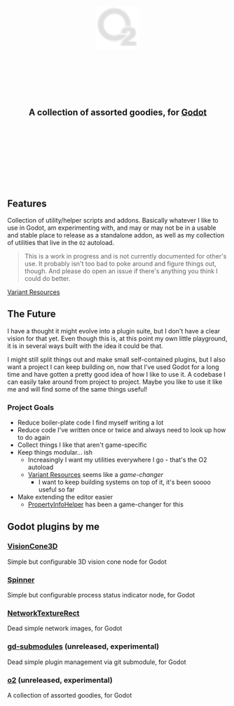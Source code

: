 <div align="center">
	<br/>
	<br/>
	<img src="https://raw.githubusercontent.com/Tattomoosa/o2/refs/heads/main/addons/o2/assets/icons/o2.svg" width="100"/>
	<br/>
	<h1>
		<br/>
		<br/>
		<sub>
		<sub>
		A collection of assorted goodies, for <a href="https://godotengine.org/">Godot</a>
		</sub>
		</sub>
		</sub>
		<br/>
		<br/>
		<br/>
	</h1>
	<br/>
	<br/>
	<!-- <img src="https://raw.githubusercontent.com/Tattomoosa/gd-submodules/refs/heads/main/media/image.png" height="400"> -->
	<!-- <img src="./readme_images/stress_test.png" height="140"> -->
	<!-- <img src="./readme_images/editor_view.png" height="140"> -->
	<br/>
	<br/>
</div>

## Features

Collection of utility/helper scripts and addons. Basically whatever I like to use in Godot, am experimenting
with, and may or may not be in a usable and stable place to release as a standalone addon,
as well as my collection of utilities that live in the `O2` autoload.

> This is a work in progress and is not currently documented for other's use.
> It probably isn't too bad to poke around and figure things out, though.
> And please do open an issue if there's anything you think I could do better.

[Variant Resources](addons/o2/addons/variant_resources/README.md)

## The Future

I have a thought it might evolve into a plugin suite, but I don't have a clear vision for that yet.
Even though this is, at this point my own little playground, it is in several ways
built with the idea it could be that.

I might still split things out and make small self-contained plugins, but I also want a project I
can keep building on, now that I've used Godot for a long time and have gotten a pretty good idea
of how I like to use it. A codebase I can easily take around from project to project.
Maybe you like to use it like me and will find some of the same things useful!

### Project Goals

* Reduce boiler-plate code I find myself writing a lot
* Reduce code I've written once or twice and always need to look up how to do again
* Collect things I like that aren't game-specific
* Keep things modular... ish
	* Increasingly I want my utilities everywhere I go - that's the O2 autoload
	* [Variant Resources](addons/o2/addons/variant_resources) seems like a *game-changer*
		* I want to keep building systems on top of it, it's been soooo useful so far
* Make extending the editor easier
	* [PropertyInfoHelper](addons/o2/src/helpers/PropertyInfo.gd) has been a game-changer for this

## Godot plugins by me

### [VisionCone3D](https://github.com/Tattomoosa/VisionCone3D)

Simple but configurable 3D vision cone node for Godot

### [Spinner](https://github.com/Tattomoosa/Spinner)

Simple but configurable process status indicator node, for Godot

### [NetworkTextureRect](https://github.com/Tattomoosa/NetworkTextureRect)

Dead simple network images, for Godot

### [gd-submodules](https://github.com/Tattomoosa/gd-submodules) (unreleased, experimental)

Dead simple plugin management via git submodule, for Godot

### [o2](https://github.com/Tattomoosa/o2) (unreleased, experimental)

A collection of assorted goodies, for Godot